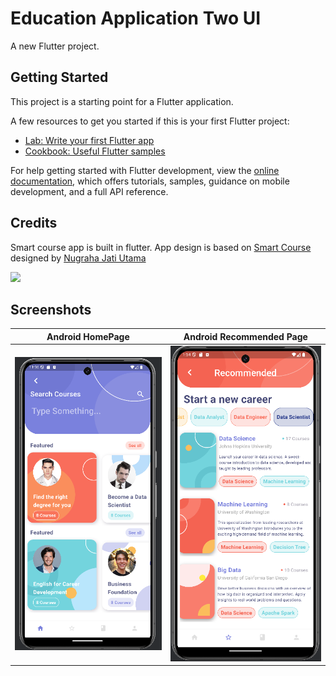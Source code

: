 # Education Application Two UI

A new Flutter project.

## Getting Started

This project is a starting point for a Flutter application.

A few resources to get you started if this is your first Flutter project:

- [Lab: Write your first Flutter app](https://docs.flutter.dev/get-started/codelab)
- [Cookbook: Useful Flutter samples](https://docs.flutter.dev/cookbook)

For help getting started with Flutter development, view the
[online documentation](https://docs.flutter.dev/), which offers tutorials,
samples, guidance on mobile development, and a full API reference.

## Credits

Smart course app is built in flutter. App design is based on [Smart Course](https://dribbble.com/shots/10090738-SmartCourse) designed by [Nugraha Jati Utama](https://dribbble.com/nugrahajatiutama)

<img src="https://cdn.dribbble.com/users/792073/screenshots/10090738/media/d3428df173d81d3722d3f16bfcd0ccc9.png" /> 

## Screenshots

| Android HomePage | Android Recommended Page |
|------------------|---------------------------|
| ![Home Screen](screenshots/img_1.png) | ![Recommended Screen](screenshots/img_3.png) |
